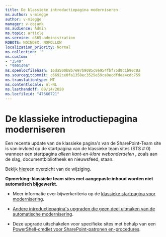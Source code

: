 ```yaml
---
title: De klassieke introductiepagina moderniseren
ms.author: v-miegge
author: v-miegge
manager: v-cojank
ms.audience: Admin
ms.topic: article
ms.service: o365-administration
ROBOTS: NOINDEX, NOFOLLOW
localization_priority: Normal
ms.collection: ''
ms.custom:
- "3549"
- "9001496"
ms.openlocfilehash: 16da500b8b7e97b9085c8e954fbf75d8c1b90c8a
ms.sourcegitcommit: c6692ce0fa1358ec3529e59ca0ecdfdea4cdc759
ms.translationtype: MT
ms.contentlocale: nl-NL
ms.lasthandoff: 09/14/2020
ms.locfileid: "47666721"
---
```

# <a name="modernize-the-classic-home-page"></a>De klassieke introductiepagina moderniseren

Een recente update van de klassieke pagina's van de SharePoint-Team site is van invloed op de startpagina van de klassieke team sites (STS # 0) wanneer een startpagina *alleen kant-en-klare webonderdelen* , zoals aan de slag, documentbibliotheek en nieuwsfeed, staan.

Bekijk [hier](https://docs.microsoft.com/sharepoint/sharepointonline/media/homepage-upgrade-gif.gif)een overzicht van de wijziging. 

**Opmerking: klassieke team sites met aangepaste inhoud worden niet automatisch bijgewerkt.**

* Meer informatie over bijwerkcriteria op de [klassieke startpagina voor modernisering](https://docs.microsoft.com/sharepoint/disable-auto-modernization-classic-home-pages#why-update-classic-team-site-home-pages-to-modern).

* [Andere introductiepagina's upgraden die geen deel uitmaken van de automatische modernisering](https://docs.microsoft.com/sharepoint/dev/transform/modernize-userinterface-site-pages).

* Deze upgrade uitschakelen voor specifieke sites met behulp van een [PowerShell-cmdlet voor SharePoint-patronen en-procedures](https://docs.microsoft.com/powershell/sharepoint/sharepoint-pnp/sharepoint-pnp-cmdlets).
